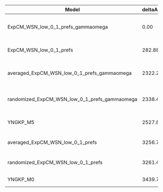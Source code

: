 | Model                                         | deltaAIC | LogLikelihood | nParams | ParamValues                                              |
|-----------------------------------------------|----------|---------------|---------|----------------------------------------------------------|
| ExpCM_WSN_low_0_1_prefs_gammaomega            | 0.00     | -15533.79     | 7       | alpha_omega=1.22, beta=1.55, beta_omega=5.66, kappa=4.00 |
| ExpCM_WSN_low_0_1_prefs                       | 282.88   | -15676.23     | 6       | beta=1.54, kappa=3.56, omega=0.21                        |
| averaged_ExpCM_WSN_low_0_1_prefs_gammaomega   | 2322.28  | -16694.93     | 7       | alpha_omega=0.45, beta=0.62, beta_omega=3.65, kappa=4.01 |
| randomized_ExpCM_WSN_low_0_1_prefs_gammaomega | 2338.44  | -16703.01     | 7       | alpha_omega=0.46, beta=0.01, beta_omega=3.70, kappa=4.01 |
| YNGKP_M5                                      | 2527.84  | -16792.71     | 12      | alpha_omega=0.47, beta_omega=4.22, kappa=3.40            |
| averaged_ExpCM_WSN_low_0_1_prefs              | 3256.78  | -17163.18     | 6       | beta=0.32, kappa=3.62, omega=0.10                        |
| randomized_ExpCM_WSN_low_0_1_prefs            | 3261.44  | -17165.51     | 6       | beta=0.00, kappa=3.63, omega=0.10                        |
| YNGKP_M0                                      | 3439.70  | -17249.64     | 11      | kappa=3.09, omega=0.09                                   |